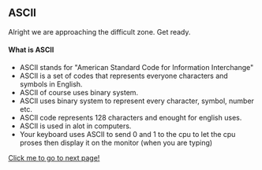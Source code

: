 ## ASCII

Alright we are approaching the difficult zone. Get ready.

#### What is ASCII

- ASCII stands for "American Standard Code for Information Interchange"
- ASCII is a set of codes that represents everyone characters and symbols in English.
- ASCII of course uses binary system.
- ASCII uses binary system to represent every character, symbol, number etc.
- ASCII code represents 128 characters and enought for english uses.
- ASCII is used in alot in computers.
- Your keyboard uses ASCII to send 0 and 1 to the cpu to let the cpu proses then display it on the monitor (when you are typing)

[Click me to go to next page!](https://chiayunhau.github.io/ask-nota/#/English/2.4.1)
